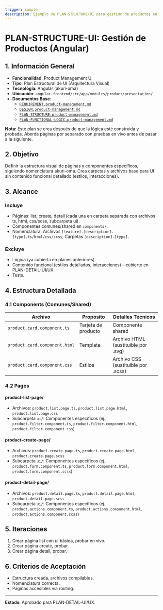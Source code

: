 ```yaml
---
trigger: sample
description: Ejemplo de PLAN-STRUCTURE-UI para gestión de productos en Angular, definiendo estructura visual de páginas y componentes.
---
```


# PLAN-STRUCTURE-UI: Gestión de Productos (Angular)

## 1. Información General
- **Funcionalidad**: Product Management UI
- **Tipo**: Plan Estructural de UI (Arquitectura Visual)
- **Tecnología**: Angular (akuri-oma)
- **Ubicación**: `angular-frontend/src/app/modules/product/presentation/`
- **Documentos Base**:
  - [`REQUIREMENT.product-management.md`](angular-frontend/src/app/modules/product/akuri-specs/REQUIREMENT.product-management.md)
  - [`DESIGN.product-management.md`](angular-frontend/src/app/modules/product/akuri-specs/DESIGN.product-management.md)
  - [`PLAN-STRUCTURE.product-management.md`](angular-frontend/src/app/modules/product/akuri-specs/PLAN-STRUCTURE.product-management.md)
  - [`PLAN-FUNCTIONAL-LOGIC.product-management.md`](angular-frontend/src/app/modules/product/akuri-specs/PLAN-FUNCTIONAL-LOGIC.product-management.md)

**Nota:** Este plan se crea después de que la lógica esté construida y probada. Aborda páginas por separado con pruebas en vivo antes de pasar a la siguiente.

## 2. Objetivo
Definir la estructura visual de páginas y componentes específicos, siguiendo nomenclatura akuri-oma. Crea carpetas y archivos base para UI sin contenido funcional detallado (estilos, interacciones).

## 3. Alcance
### Incluye
- Páginas: list, create, detail (cada una en carpeta separada con archivos ts, html, css/scss, subcarpeta ui).
- Componentes comunes/shared en `components/`.
- Nomenclatura: Archivos `[feature].[description].[type].ts/html/css/scss`; Carpetas `[description]-[type]`.

### Excluye
- Lógica (ya cubierta en planes anteriores).
- Contenido funcional (estilos detallados, interacciones) – cubierto en PLAN-DETAIL-UI/UX.
- Tests.

## 4. Estructura Detallada

### 4.1 Components (Comunes/Shared)
| Archivo | Propósito | Detalles Técnicos |
| --- | --- | --- |
| `product.card.component.ts` | Tarjeta de producto | Componente shared |
| `product.card.component.html` | Template | Archivo HTML (sustituible por .svg) |
| `product.card.component.css` | Estilos | Archivo CSS (sustituible por .scss) |

### 4.2 Pages
#### product-list-page/
- Archivos: `product.list.page.ts`, `product.list.page.html`, `product.list.page.css`
- Subcarpeta `ui/`: Componentes específicos (ej., `product.filter.component.ts`, `product.filter.component.html`, `product.filter.component.css`)

#### product-create-page/
- Archivos: `product.create.page.ts`, `product.create.page.html`, `product.create.page.scss`
- Subcarpeta `ui/`: Componentes específicos (ej., `product.form.component.ts`, `product.form.component.html`, `product.form.component.scss`)

#### product-detail-page/
- Archivos: `product.detail.page.ts`, `product.detail.page.html`, `product.detail.page.scss`
- Subcarpeta `ui/`: Componentes específicos (ej., `product.actions.component.ts`, `product.actions.component.html`, `product.actions.component.scss`)

## 5. Iteraciones
1. Crear página list con ui básica, probar en vivo.
2. Crear página create, probar.
3. Crear página detail, probar.

## 6. Criterios de Aceptación
- Estructura creada, archivos compilables.
- Nomenclatura correcta.
- Páginas accesibles vía routing.

---

**Estado**: Aprobado para PLAN-DETAIL-UI/UX.